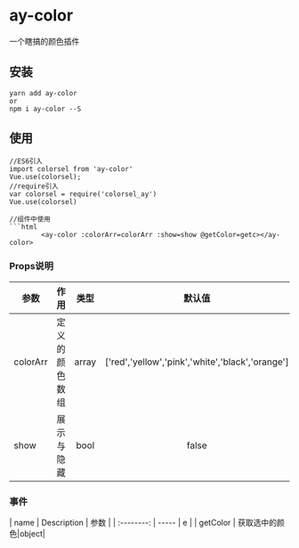 # ay-color
一个瞎搞的颜色插件

## 安装
```JS
yarn add ay-color
or
npm i ay-color --S
```

## 使用
```JS
//ES6引入
import colorsel from 'ay-color' 
Vue.use(colorsel);
//require引入
var colorsel = require('colorsel_ay')
Vue.use(colorsel)

//组件中使用
```html
        <ay-color :colorArr=colorArr :show=show @getColor=getc></ay-color>
```

### Props说明

|    参数    |    作用   |   类型   | 默认值 |
| -----------------  | ---------------- | :--------: | :----------: |
| colorArr        | 定义的颜色数组 | array  | ['red','yellow','pink','white','black','orange']|
| show       | 展示与隐藏 |bool|false|


### 事件

| name | Description   |  参数 |
| :--------:   | -----  |  e |
|    getColor    |  获取选中的颜色|object|

